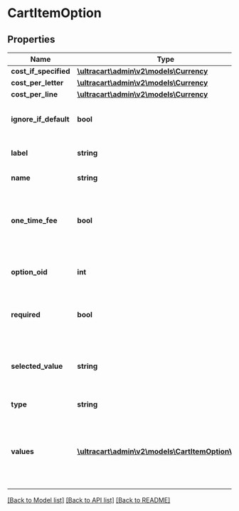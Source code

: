 # CartItemOption

## Properties
Name | Type | Description | Notes
------------ | ------------- | ------------- | -------------
**cost_if_specified** | [**\ultracart\admin\v2\models\Currency**](Currency.md) |  | [optional] 
**cost_per_letter** | [**\ultracart\admin\v2\models\Currency**](Currency.md) |  | [optional] 
**cost_per_line** | [**\ultracart\admin\v2\models\Currency**](Currency.md) |  | [optional] 
**ignore_if_default** | **bool** | True if the default answer is ignored | [optional] 
**label** | **string** | Display label for the option | [optional] 
**name** | **string** | Name of the option | [optional] 
**one_time_fee** | **bool** | Charge the fee a single time instead of multiplying by the quantity | [optional] 
**option_oid** | **int** | Unique identifier for the option | [optional] 
**required** | **bool** | True if the customer is required to select a value | [optional] 
**selected_value** | **string** | The value of the option specified by the customer | [optional] 
**type** | **string** | Type of option | [optional] 
**values** | [**\ultracart\admin\v2\models\CartItemOptionValue[]**](CartItemOptionValue.md) | Values that the customer can select from for radio or select type options | [optional] 

[[Back to Model list]](../README.md#documentation-for-models) [[Back to API list]](../README.md#documentation-for-api-endpoints) [[Back to README]](../README.md)


